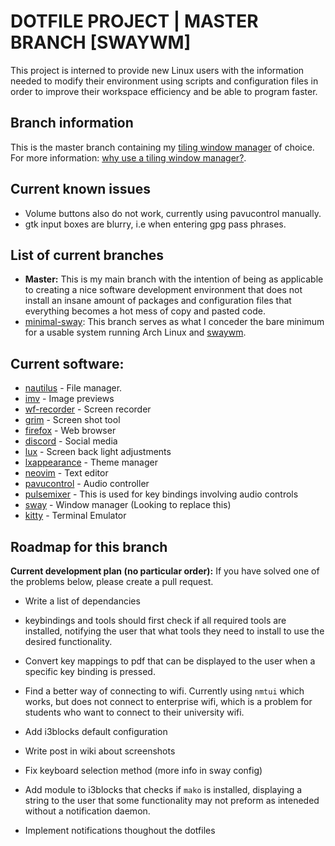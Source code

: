 DOTFILE PROJECT | MASTER BRANCH [SWAYWM]
========================================
This project is interned to provide new Linux users with the information needed to 
modify their environment using scripts and configuration files in order to improve 
their workspace efficiency and be able to program faster.

Branch information
------------------
This is the master branch containing my 
[tiling window manager](https://en.wikipedia.org/wiki/Tiling_window_manager) of choice. 
For more information: [why use a tiling window manager?](https://www.youtube.com/watch?v=Lj1IfdKY0CU).

Current known issues
--------------------
- Volume buttons also do not work, currently using pavucontrol manually.
- gtk input boxes are blurry, i.e when entering gpg pass phrases.

List of current branches
------------------------
- **Master:** This is my main branch with the intention of being as applicable to creating a nice software development environment that does not install an insane amount of packages and configuration files that everything becomes a hot mess of copy and pasted code.
- [minimal-sway](https://github.com/samerickson/dotfiles/tree/minimal-sway): This branch serves as what I conceder the bare minimum for a usable system running Arch Linux and [swaywm](https://swaywm.org/).

Current software:
-----------------
- [nautilus](https://wiki.archlinux.org/index.php/GNOME/Files) - File manager.
- [imv](https://github.com/eXeC64/imv) - Image previews
- [wf-recorder](https://github.com/ammen99/wf-recorder) - Screen recorder
- [grim](https://github.com/emersion/grim) - Screen shot tool
- [firefox](https://wiki.archlinux.org/index.php/Firefox) - Web browser
- [discord](https://wiki.archlinux.org/index.php/Discord) - Social media
- [lux](https://wiki.archlinux.org/index.php/Backlight) - Screen back light adjustments
- [lxappearance](https://www.archlinux.org/packages/community/x86_64/lxappearance/) - Theme manager
- [neovim](https://github.com/neovim/neovim) - Text editor
- [pavucontrol](https://wiki.archlinux.org/index.php/PulseAudio/Configuration) - Audio controller
- [pulsemixer](https://github.com/GeorgeFilipkin/pulsemixer) - This is used for key bindings involving audio controls
- [sway](https://github.com/swaywm/sway) - Window manager (Looking to replace this)
- [kitty](https://github.com/kovidgoyal/kitty) - Terminal Emulator


Roadmap for this branch
-----------------------
**Current development plan (no particular order):**
If you have solved one of the problems below, please create a pull request.
- Write a list of dependancies
- keybindings and tools should first check if all required tools are installed, notifying the user that what tools they need to install to use the desired functionality.
- Convert key mappings to pdf that can be displayed to the user when a specific key binding is pressed.
- Find a better way of connecting to wifi. Currently using `nmtui` which works, but does not connect to enterprise wifi, which is a problem for students who want to connect to their university wifi.

- Add i3blocks default configuration
- Write post in wiki about screenshots
- Fix keyboard selection method (more info in sway config)
- Add module to i3blocks that checks if `mako` is installed, displaying a string to the user that some functionality may not preform as inteneded without a notification daemon. 
- Implement notifications thoughout the dotfiles
